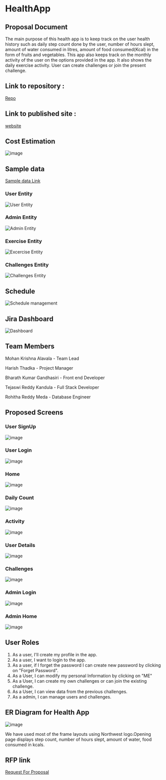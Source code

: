 # HealthApp
## Proposal Document
The main purpose of this health app is to keep track on the user health history such as daily step count done by the user, number of hours slept, amount of water consumed in litres, amount of food consumed(Kcal) in the form of fruits and vegetables. This app also keeps track on the monthly activity of the user on the options provided in the app. It also shows the daily exercise activity. User can create challenges or join the present challenge.

## Link to repository :

[Repo](https://github.com/Mohanalavala/HealthApp)

## Link to published site :

[website](https://mohanalavala.github.io/HealthApp/)

## Cost Estimation

![image](https://github.com/Mohanalavala/HealthApp/blob/master/CostEstimation.png)

## Sample data

[Sample data Link](https://github.com/Mohanalavala/HealthApp/blob/master/Health%20App%20sample%20data.xlsx)

### User Entity
![User Entity](https://github.com/Mohanalavala/HealthApp/blob/master/SampleData%20Screens/UserEntity.png)

### Admin Entity
![Admin Entity](https://github.com/Mohanalavala/HealthApp/blob/master/SampleData%20Screens/AdminEntity.png)

### Exercise Entity
![Excercise Entity](https://github.com/Mohanalavala/HealthApp/blob/master/SampleData%20Screens/ExerciseEntity.png)

### Challenges Entity
![Challenges Entity](https://github.com/Mohanalavala/HealthApp/blob/master/SampleData%20Screens/ChallanesEntity.png)

## Schedule

![Schedule management](https://github.com/Mohanalavala/HealthApp/blob/master/ScheduleManagement.png)

## Jira Dashboard
![Dashboard](https://github.com/Mohanalavala/HealthApp/blob/master/JiraDashboard.png)

## Team Members

  Mohan Krishna Alavala    - Team Lead

  Harish Thadka            - Project Manager

  Bharath Kumar Gandhasiri - Front end Developer

  Tejaswi Reddy Kandula    - Full Stack Developer

  Rohitha Reddy Meda       - Database Engineer
 
  
## Proposed Screens

  ### User SignUp  
  ![image](https://github.com/Mohanalavala/HealthApp/blob/master/Proposed%20Screens/User%20signup.png)  

  ### User Login  
  ![image](https://github.com/Mohanalavala/HealthApp/blob/master/Proposed%20Screens/User%20Login.png)

  ### Home  
  ![image](https://github.com/Mohanalavala/HealthApp/blob/master/Proposed%20Screens/Home.png)  

  ### Daily Count
  ![image](https://github.com/Mohanalavala/HealthApp/blob/master/Proposed%20Screens/Daily%20count.png)  

  ### Activity  
  ![image](https://github.com/Mohanalavala/HealthApp/blob/master/Proposed%20Screens/Activity.png)  
  
  ### User Details
  ![image](https://github.com/Mohanalavala/HealthApp/blob/master/Proposed%20Screens/User%20Details.png)

  ### Challenges  
  ![image](https://github.com/Mohanalavala/HealthApp/blob/master/Proposed%20Screens/Challenges.png) 

  ### Admin Login  
  ![image](https://github.com/Mohanalavala/HealthApp/blob/master/Proposed%20Screens/Admin%20login.png) 

  ### Admin Home
  ![image](https://github.com/Mohanalavala/HealthApp/blob/master/Proposed%20Screens/Admin%20Home.png)  

 
## User Roles
1. As a user, I'll create my profile in the app.    
1. As a user, I want to login to the app. 
1. As a user, if I forget the password I can create new password by clicking on "Forget Password".  
1. As a User, I can modify my personal Information by clicking on "ME"
1. As a User, I can create my own challenges or can join the existing challenge.  
1. As a User, I can view data from the previous challenges.
1. As a admin, I can manage users and challenges.

## ER Diagram for Health App
![image](https://github.com/Mohanalavala/HealthApp/blob/master/A01_%20ER%20Review%20-%20%20Blank%20ERD%20%26%20Data%20Flow.png?raw=true)

We have used most of the frame layouts using Northwest logo.Opening page displays step count, number of hours slept, amount of water, food consumed in kcals.

## RFP link
[Request For Proposal](https://github.com/cbadami/rfp-health-and-wellness/blob/master/rfp-health-and-wellness.md)